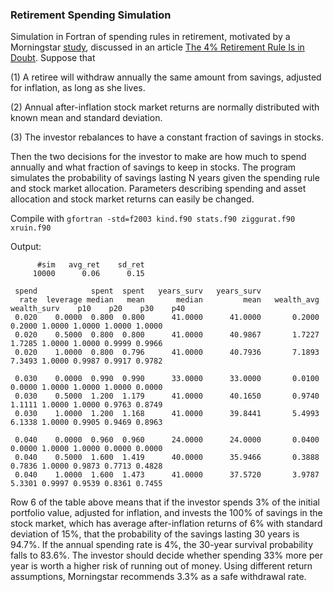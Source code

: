 ### Retirement Spending Simulation
Simulation in Fortran of spending rules in retirement, motivated by a Morningstar [study](https://www.morningstar.com/lp/the-state-of-retirement-income), 
discussed in an article [The 4% Retirement Rule Is in Doubt](https://www.wsj.com/articles/the-4-retirement-rule-is-in-doubt-will-your-nest-egg-last-11636713035). 
Suppose that

(1) A retiree will withdraw annually the same amount from savings, adjusted for inflation, as long as she lives.

(2) Annual after-inflation stock market returns are normally distributed with known mean and standard deviation.

(3) The investor rebalances to have a constant fraction of savings in stocks.

Then the two decisions for the investor to make are how much to spend annually and what fraction of savings to keep in stocks.
The program simulates the probability of savings lasting N years given the spending rule and stock market allocation. 
Parameters describing spending and asset allocation and stock market returns can easily be changed.

Compile with ```gfortran -std=f2003 kind.f90 stats.f90 ziggurat.f90 xruin.f90```

Output:

```
      #sim   avg_ret    sd_ret
     10000      0.06      0.15

 spend            spent  spent   years_surv   years_surv
  rate  leverage median   mean       median         mean   wealth_avg  wealth_surv    p10    p20    p30    p40
 0.020    0.0000  0.800  0.800      41.0000      41.0000       0.2000       0.2000 1.0000 1.0000 1.0000 1.0000
 0.020    0.5000  0.800  0.800      41.0000      40.9867       1.7227       1.7285 1.0000 1.0000 0.9999 0.9966
 0.020    1.0000  0.800  0.796      41.0000      40.7936       7.1893       7.3493 1.0000 0.9987 0.9917 0.9782

 0.030    0.0000  0.990  0.990      33.0000      33.0000       0.0100       0.0000 1.0000 1.0000 1.0000 0.0000
 0.030    0.5000  1.200  1.179      41.0000      40.1650       0.9740       1.1111 1.0000 1.0000 0.9763 0.8749
 0.030    1.0000  1.200  1.168      41.0000      39.8441       5.4993       6.1338 1.0000 0.9905 0.9469 0.8963

 0.040    0.0000  0.960  0.960      24.0000      24.0000       0.0400       0.0000 1.0000 1.0000 0.0000 0.0000
 0.040    0.5000  1.600  1.419      40.0000      35.9466       0.3888       0.7836 1.0000 0.9873 0.7713 0.4828
 0.040    1.0000  1.600  1.473      41.0000      37.5720       3.9787       5.3301 0.9997 0.9539 0.8361 0.7455
 ```
 
 Row 6 of the table above means that if the investor spends 3% of the initial portfolio value, adjusted for inflation, and 
 invests the 100% of savings in the stock market, which has average after-inflation returns of 6% with standard deviation of 15%,
 that the probability of the savings lasting 30 years is 94.7%. If the annual spending rate is 4%, the 30-year survival probability
 falls to 83.6%. The investor should decide whether spending 33% more per year is worth a higher risk of running out of money. Using
 different return assumptions, Morningstar recommends 3.3% as a safe withdrawal rate.
